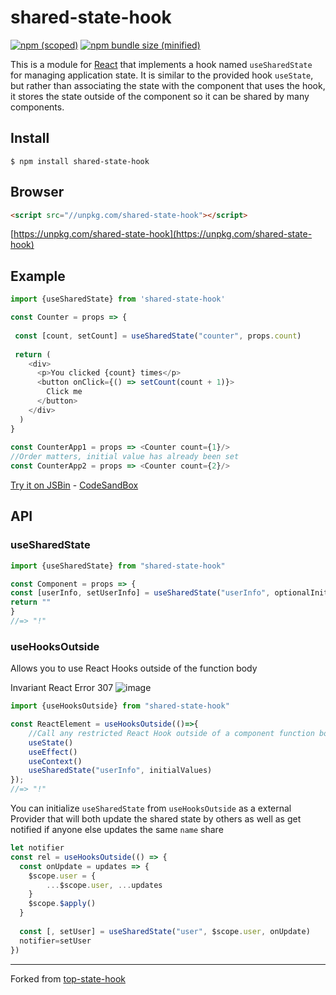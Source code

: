 # shared-state-hook

[![npm (scoped)](https://img.shields.io/npm/v/shared-state-hook.svg)](https://www.npmjs.com/package/shared-state-hook)
[![npm bundle size (minified)](https://img.shields.io/github/size/magnumjs/shared-state-hook/dist/shared-state-hook.min.js.svg)](https://unpkg.com/shared-state-hook)

This is a module for <a href="https://reactjs.org/docs/hooks-intro.html">React</a> that implements a hook named `useSharedState` for managing application state. 
It is similar to the provided hook `useState`, but rather than associating the state with the component that uses the hook,
it stores the state outside of the component so it can be shared by many components.
 
 
 
## Install

```
$ npm install shared-state-hook
```

## Browser

```html
<script src="//unpkg.com/shared-state-hook"></script>
```
[https://unpkg.com/shared-state-hook](https://unpkg.com/shared-state-hook)

## Example


```js
import {useSharedState} from 'shared-state-hook'

const Counter = props => {
  
 const [count, setCount] = useSharedState("counter", props.count)
 
 return (
    <div>
      <p>You clicked {count} times</p>
      <button onClick={() => setCount(count + 1)}>
        Click me
      </button>
    </div>
  )
}
  
const CounterApp1 = props => <Counter count={1}/>
//Order matters, initial value has already been set
const CounterApp2 = props => <Counter count={2}/>
```

[Try it on JSBin](https://jsbin.com/reduregace/edit?html,js,output) - [CodeSandBox](https://codesandbox.io/s/zl509roppm)

## API

### useSharedState

```js
import {useSharedState} from "shared-state-hook"

const Component = props => {
const [userInfo, setUserInfo] = useSharedState("userInfo", optionalInitialValue, optionalOnUpdatesCallback)
return ""
}
//=> "!"
```

### useHooksOutside

Allows you to use React Hooks outside of the function body

Invariant React Error 307
![image](https://user-images.githubusercontent.com/5196767/54329644-e3515c00-45e8-11e9-983e-956d098542c0.png)

```js
import {useHooksOutside} from "shared-state-hook"

const ReactElement = useHooksOutside(()=>{
    //Call any restricted React Hook outside of a component function body! 
    useState()
    useEffect()
    useContext()
    useSharedState("userInfo", initialValues)
});
//=> "!"
```

You can initialize `useSharedState` from `useHooksOutside` as a external Provider that will both update the shared state by others as well as get notified if anyone else updates the same `name` share

```js
let notifier
const rel = useHooksOutside(() => {
  const onUpdate = updates => {
    $scope.user = {
        ...$scope.user, ...updates
    }
    $scope.$apply()
  }
  
  const [, setUser] = useSharedState("user", $scope.user, onUpdate)
  notifier=setUser    
})
```
<hr>

Forked from <a href="https://github.com/mvolkmann/top-state-hook">top-state-hook</a>